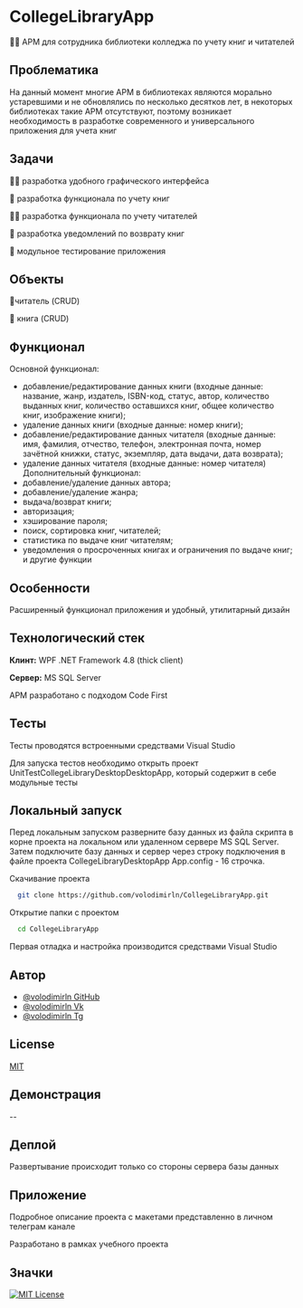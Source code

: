 
# CollegeLibraryApp

👩‍💻 АРМ для сотрудника библиотеки колледжа по учету книг и читателей


## Проблематика
На данный момент многие АРМ в библиотеках являются морально устаревшими и не обновлялись по несколько десятков лет, в некоторых библиотеках такие АРМ отсутствуют, поэтому возникает необходимость в разработке современного и универсального приложения для учета книг
## Задачи
👩‍💻 разработка удобного графического интерфейса

🧠 разработка функционала по учету книг

👯‍♀️ разработка функционала по учету читателей

🤔 разработка уведомлений по возврату книг

💬 модульное тестирование приложения

## Объекты

👨читатель (CRUD)

📖 книга (CRUD)

## Функционал

Основной функционал:
- добавление/редактирование данных книги (входные данные: название, жанр, издатель, ISBN-код, статус, автор, количество выданных книг, количество оставшихся книг, общее количество книг, изображение книги);
- удаление данных книги (входные данные: номер книги);
- добавление/редактирование данных читателя (входные данные: имя, фамилия, отчество, телефон, электронная почта, номер зачётной книжки, статус, экземпляр, дата выдачи, дата возврата);
- удаление данных читателя (входные данные: номер читателя)
Дополнительный функционал:
- добавление/удаление данных автора;
- добавление/удаление жанра;
- выдача/возврат книги;
- авторизация;
- хэширование пароля;
- поиск, сортировка книг, читателей;
- статистика по выдаче книг читателям;
- уведомления о просроченных книгах и ограничения по выдаче книг;
и другие функции
## Особенности

Расширенный функционал приложения и удобный, утилитарный дизайн
## Технологический стек

**Клинт:**  WPF .NET Framework 4.8 (thick client)

**Сервер:** MS SQL Server

АРМ разработано с подходом Code First

## Тесты

Тесты проводятся встроенными средствами Visual Studio

Для запуска тестов необходимо открыть проект UnitTestCollegeLibraryDesktopDesktopApp, который содержит в себе модульные тесты


## Локальный запуск

Перед локальным запуском разверните базу данных из файла скрипта в корне проекта на локальном или удаленном сервере MS SQL Server. Затем подключите базу данных и сервер через строку подключения в файле проекта CollegeLibraryDesktopApp App.config - 16 строчка.

Скачивание проекта

```bash
  git clone https://github.com/volodimirln/CollegeLibraryApp.git
```

Открытие папки с проектом

```bash
  cd CollegeLibraryApp
```

Первая отладка и настройка производится средствами Visual Studio


## Автор

- [@volodimirln GitHub](https://github.com/volodimirln)
- [@volodimirln Vk](https://vk.com/volodimirln)
- [@volodimirln Tg](https://t.me/volodimirln)


## License

[MIT](https://choosealicense.com/licenses/mit/)


## Демонстрация

--


## Деплой

 Развертывание происходит только со стороны сервера базы данных


## Приложение

Подробное описание проекта с макетами представленно в личном телеграм канале

Разработано в рамках учебного проекта


## Значки


[![MIT License](https://img.shields.io/badge/License-MIT-green.svg)](https://choosealicense.com/licenses/mit/)


